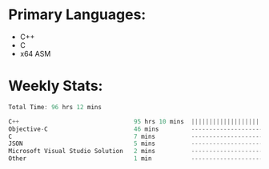 # Primary Languages:
- C++
- C
- x64 ASM

# Weekly Stats:
<!--START_SECTION:waka-->

```C++
Total Time: 96 hrs 12 mins

C++                                95 hrs 10 mins  |||||||||||||||||||||||||   98.89 %
Objective-C                        46 mins         -------------------------   00.81 %
C                                  7 mins          -------------------------   00.13 %
JSON                               5 mins          -------------------------   00.10 %
Microsoft Visual Studio Solution   2 mins          -------------------------   00.04 %
Other                              1 min           -------------------------   00.03 %
```

<!--END_SECTION:waka-->


